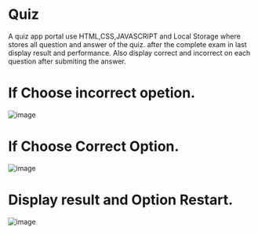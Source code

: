 # Quiz
A quiz app portal use HTML,CSS,JAVASCRIPT and Local Storage where stores all question and answer of the quiz.  after the complete exam in last display result and performance. Also display correct and incorrect on each question after submiting the answer.

# If Choose incorrect opetion.
![image](https://github.com/amitdeep2699/Quiz/assets/89854672/21fff3f1-625c-46c3-8de2-870536ec7e03)
# If Choose Correct Option.
![image](https://github.com/amitdeep2699/Quiz/assets/89854672/c99d2f87-d96f-4141-a347-b9dea1c68fb7)
# Display result and Option Restart.
![image](https://github.com/amitdeep2699/Quiz/assets/89854672/750717e4-cfb9-4da8-847c-f2347fdc4465)




